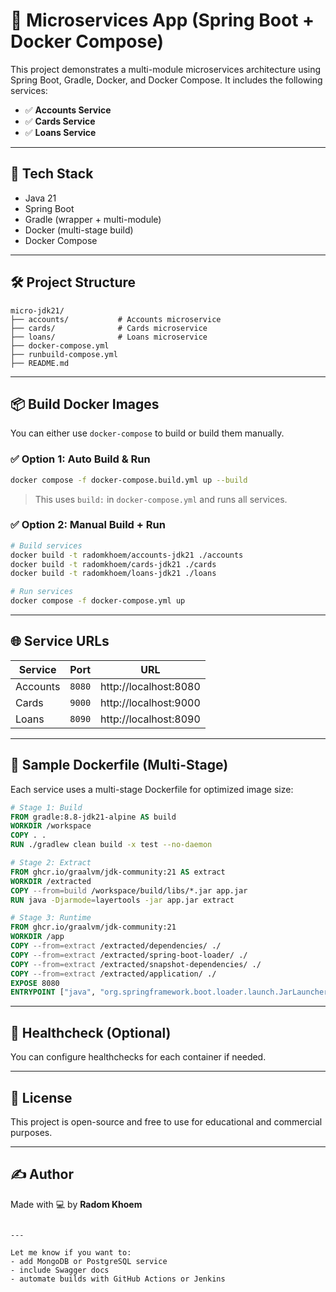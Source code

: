 # 🧱 Microservices App (Spring Boot + Docker Compose)

This project demonstrates a multi-module microservices architecture using Spring Boot, Gradle, Docker, and Docker Compose. It includes the following services:

- ✅ **Accounts Service**
- ✅ **Cards Service**
- ✅ **Loans Service**

---

## 🚀 Tech Stack

- Java 21
- Spring Boot
- Gradle (wrapper + multi-module)
- Docker (multi-stage build)
- Docker Compose

---

## 🛠 Project Structure

```
micro-jdk21/
├── accounts/           # Accounts microservice
├── cards/              # Cards microservice
├── loans/              # Loans microservice
├── docker-compose.yml
├── runbuild-compose.yml
├── README.md
```

---

## 📦 Build Docker Images

You can either use `docker-compose` to build or build them manually.

### ✅ Option 1: Auto Build & Run

```bash
docker compose -f docker-compose.build.yml up --build
```

> This uses `build:` in `docker-compose.yml` and runs all services.

### ✅ Option 2: Manual Build + Run

```bash
# Build services
docker build -t radomkhoem/accounts-jdk21 ./accounts
docker build -t radomkhoem/cards-jdk21 ./cards
docker build -t radomkhoem/loans-jdk21 ./loans

# Run services
docker compose -f docker-compose.yml up
```

---

## 🌐 Service URLs

| Service   | Port     | URL                          |
|-----------|----------|------------------------------|
| Accounts  | `8080`   | http://localhost:8080        |
| Cards     | `9000`   | http://localhost:9000        |
| Loans     | `8090`   | http://localhost:8090        |

---

## 📄 Sample Dockerfile (Multi-Stage)

Each service uses a multi-stage Dockerfile for optimized image size:

```Dockerfile
# Stage 1: Build
FROM gradle:8.8-jdk21-alpine AS build
WORKDIR /workspace
COPY . .
RUN ./gradlew clean build -x test --no-daemon

# Stage 2: Extract
FROM ghcr.io/graalvm/jdk-community:21 AS extract
WORKDIR /extracted
COPY --from=build /workspace/build/libs/*.jar app.jar
RUN java -Djarmode=layertools -jar app.jar extract

# Stage 3: Runtime
FROM ghcr.io/graalvm/jdk-community:21
WORKDIR /app
COPY --from=extract /extracted/dependencies/ ./
COPY --from=extract /extracted/spring-boot-loader/ ./
COPY --from=extract /extracted/snapshot-dependencies/ ./
COPY --from=extract /extracted/application/ ./
EXPOSE 8080
ENTRYPOINT ["java", "org.springframework.boot.loader.launch.JarLauncher"]
```

---

## 🧪 Healthcheck (Optional)

You can configure healthchecks for each container if needed.

---

## 🧾 License

This project is open-source and free to use for educational and commercial purposes.

---

## ✍️ Author

Made with 💻 by **Radom Khoem**

```

---

Let me know if you want to:
- add MongoDB or PostgreSQL service
- include Swagger docs
- automate builds with GitHub Actions or Jenkins